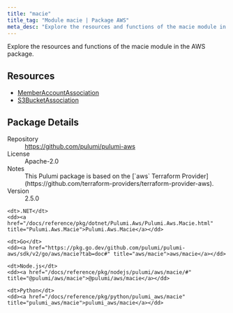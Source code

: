 ```yaml
---
title: "macie"
title_tag: "Module macie | Package AWS"
meta_desc: "Explore the resources and functions of the macie module in the AWS package."
---
```


<!-- WARNING: this file was generated by Pulumi Docs Generator. -->
<!-- Do not edit by hand unless you're certain you know what you are doing! -->

Explore the resources and functions of the macie module in the AWS package.

<h2 id="resources">Resources</h2>
<ul class="api">
    <li><a href="memberaccountassociation" title="MemberAccountAssociation"><span class="symbol resource"></span>MemberAccountAssociation</a></li>
    <li><a href="s3bucketassociation" title="S3BucketAssociation"><span class="symbol resource"></span>S3BucketAssociation</a></li>
</ul>

<h2 id="package-details">Package Details</h2>
<dl class="package-details">
	<dt>Repository</dt>
	<dd><a href="https://github.com/pulumi/pulumi-aws">https://github.com/pulumi/pulumi-aws</a></dd>
	<dt>License</dt>
	<dd>Apache-2.0</dd>
	<dt>Notes</dt>
	<dd>This Pulumi package is based on the [`aws` Terraform Provider](https://github.com/terraform-providers/terraform-provider-aws).</dd>
	<dt>Version</dt>
	<dd>2.5.0</dd>
</dl>



<dl class="tabular">

    <dt>.NET</dt>
    <dd><a href="/docs/reference/pkg/dotnet/Pulumi.Aws/Pulumi.Aws.Macie.html" title="Pulumi.Aws.Macie">Pulumi.Aws.Macie</a></dd>

    <dt>Go</dt>
    <dd><a href="https://pkg.go.dev/github.com/pulumi/pulumi-aws/sdk/v2/go/aws/macie?tab=doc#" title="aws/macie">aws/macie</a></dd>

    <dt>Node.js</dt>
    <dd><a href="/docs/reference/pkg/nodejs/pulumi/aws/macie/#" title="@pulumi/aws/macie">@pulumi/aws/macie</a></dd>

    <dt>Python</dt>
    <dd><a href="/docs/reference/pkg/python/pulumi_aws/macie" title="pulumi_aws/macie">pulumi_aws/macie</a></dd>

</dl>

